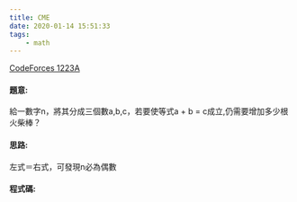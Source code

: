 ```yaml
---
title: CME
date: 2020-01-14 15:51:33
tags:
    - math
---
```

[CodeForces 1223A](https://codeforces.com/problemset/problem/1223/A)
<!-- more -->

#### 題意:
給一數字n，將其分成三個數a,b,c，若要使等式a + b = c成立,仍需要增加多少根火柴棒？

#### 思路:
左式＝右式，可發現n必為偶數

#### 程式碼:
<script src="https://gist.github.com/Halston1031/d0dd326252829f48da972bbb4b44953d.js"></script>

